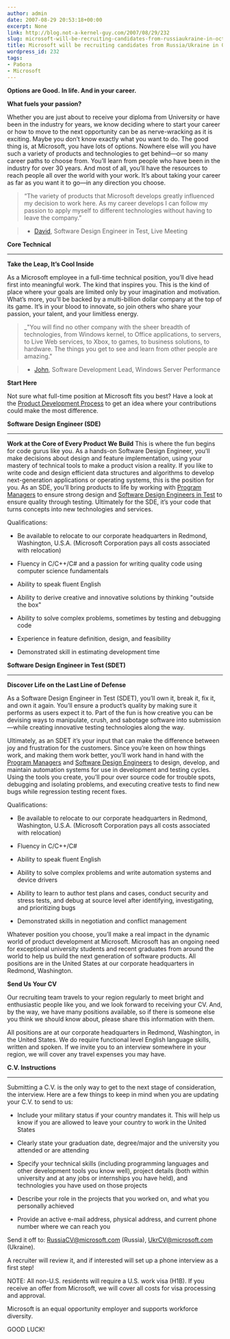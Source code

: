 ```yaml
---
author: admin
date: 2007-08-29 20:53:18+00:00
excerpt: None
link: http://blog.not-a-kernel-guy.com/2007/08/29/232
slug: microsoft-will-be-recruiting-candidates-from-russiaukraine-in-october
title: Microsoft will be recruiting candidates from Russia/Ukraine in October
wordpress_id: 232
tags:
- Работа
- Microsoft
---
```


**Options are Good.**
**In life. And in your career.**

**What fuels your passion?**

Whether you are just about to receive your diploma from University or have been in the industry for years, we know deciding where to start your career or how to move to the next opportunity can be as nerve-wracking as it is exciting. Maybe you don’t know exactly what you want to do. The good thing is, at Microsoft, you have lots of options. Nowhere else will you have such a variety of products and technologies to get behind—or so many career paths to choose from. You’ll learn from people who have been in the industry for over 30 years. And most of all, you’ll have the resources to reach people all over the world with your work. It’s about taking your career as far as you want it to go—in any direction you choose. 

> “The variety of products that Microsoft develops greatly influenced my decision to work here. As my career develops I can follow my passion to apply myself to different technologies without having to leave the company.”

> - [David](http://www.microsoft.com/college/meet_david.mspx), Software Design Engineer in Test, Live Meeting

**Core Technical**

* * *

**Take the Leap, It’s Cool Inside**

As a Microsoft employee in a full-time technical position, you’ll dive head first into meaningful work. The kind that inspires you. This is the kind of place where your goals are limited only by your imagination and motivation. What’s more, you’ll be backed by a multi-billion dollar company at the top of its game. It’s in your blood to innovate, so join others who share your passion, your talent, and your limitless energy.

>_"You will find no other company with the sheer breadth of technologies, from Windows kernel, to Office applications, to servers, to Live Web services, to Xbox, to games, to business solutions, to hardware. The things you get to see and learn from other people are amazing."

> - [John](http://www.microsoft.com/college/meet_john.mspx), Software Development Lead, Windows Server Performance

**Start Here**

Not sure what full-time position at Microsoft fits you best? Have a look at the [Product Development Process](http://www.microsoft.com/college/fyp_prodcycle.aspx) to get an idea where your contributions could make the most difference. 

**Software Design Engineer (SDE)**

* * *

**Work at the Core of Every Product We Build**
This is where the fun begins for code gurus like you. As a hands-on Software Design Engineer, you’ll make decisions about design and feature implementation, using your mastery of technical tools to make a product vision a reality. If you like to write code and design efficient data structures and algorithms to develop next-generation applications or operating systems, this is the position for you. As an SDE, you’ll bring products to life by working with [Program Managers](http://www.microsoft.com/college/ft_pm.mspx) to ensure strong design and [Software Design Engineers in Test](http://www.microsoft.com/college/ft_softdesengtest.mspx) to ensure quality through testing. Ultimately for the SDE, it’s your code that turns concepts into new technologies and services. 

Qualifications:

  * Be available to relocate to our corporate headquarters in Redmond, Washington, U.S.A. (Microsoft Corporation pays all costs associated with relocation)

  * Fluency in C/C++/C# and a passion for writing quality code using computer science fundamentals

  * Ability to speak fluent English

  * Ability to derive creative and innovative solutions by thinking "outside the box"

  * Ability to solve complex problems, sometimes by testing and debugging code

  * Experience in feature definition, design, and feasibility

  * Demonstrated skill in estimating development time

**Software Design Engineer in Test (SDET)**

* * *

**Discover Life on the Last Line of Defense**

As a Software Design Engineer in Test (SDET), you’ll own it, break it, fix it, and own it again. You’ll ensure a product’s quality by making sure it performs as users expect it to. Part of the fun is how creative you can be devising ways to manipulate, crush, and sabotage software into submission—while creating innovative testing technologies along the way. 

Ultimately, as an SDET it’s your input that can make the difference between joy and frustration for the customers. Since you’re keen on how things work, and making them work better, you’ll work hand in hand with the [Program Managers](http://www.microsoft.com/college/ft_pm.mspx) and [Software Design Engineers](http://www.microsoft.com/college/ft_softdeseng.mspx) to design, develop, and maintain automation systems for use in development and testing cycles. Using the tools you create, you’ll pour over source code for trouble spots, debugging and isolating problems, and executing creative tests to find new bugs while regression testing recent fixes. 

Qualifications:

  * Be available to relocate to our corporate headquarters in Redmond, Washington, U.S.A. (Microsoft Corporation pays all costs associated with relocation)

  * Fluency in C/C++/C# 

  * Ability to speak fluent English

  * Ability to solve complex problems and write automation systems and device drivers

  * Ability to learn to author test plans and cases, conduct security and stress tests, and debug at source level after identifying, investigating, and prioritizing bugs

  * Demonstrated skills in negotiation and conflict management

Whatever position you choose, you’ll make a real impact in the dynamic world of product development at Microsoft. Microsoft has an ongoing need for exceptional university students and recent graduates from around the world to help us build the next generation of software products. All positions are in the United States at our corporate headquarters in Redmond, Washington.

**Send Us Your CV**

Our recruiting team travels to your region regularly to meet bright and enthusiastic people like you, and we look forward to receiving your CV. And, by the way, we have many positions available, so if there is someone else you think we should know about, please share this information with them.

All positions are at our corporate headquarters in Redmond, Washington, in the United States. We do require functional level English language skills, written and spoken. If we invite you to an interview somewhere in your region, we will cover any travel expenses you may have.

**C.V. Instructions**

* * *

Submitting a C.V. is the only way to get to the next stage of consideration, the interview. Here are a few things to keep in mind when you are updating your C.V. to send to us:

  * Include your military status if your country mandates it. This will help us know if you are allowed to leave your country to work in the United States

  * Clearly state your graduation date, degree/major and the university you attended or are attending

  * Specify your technical skills (including programming languages and other development tools you know well), project details (both within university and at any jobs or internships you have held), and technologies you have used on those projects

  * Describe your role in the projects that you worked on, and what you personally achieved

  * Provide an active e-mail address, physical address, and current phone number where we can reach you

Send it off to: [RussiaCV@microsoft.com](mailto:RussiaCV@microsoft.com) (Russia), [UkrCV@microsoft.com](mailto:UkrCV@microsoft.com) (Ukraine).

A recruiter will review it, and if interested will set up a phone interview as a first step!

NOTE: All non-U.S. residents will require a U.S. work visa (H1B). If you receive an offer from Microsoft, we will cover all costs for visa processing and approval.

Microsoft is an equal opportunity employer and supports workforce diversity.

GOOD LUCK!
